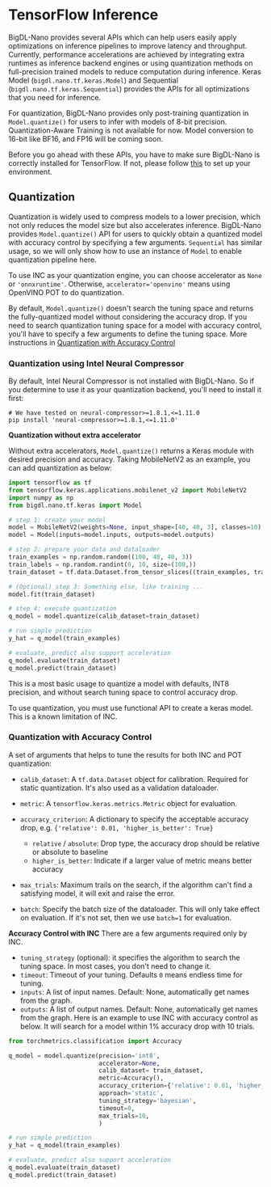 # TensorFlow Inference

BigDL-Nano provides several APIs which can help users easily apply optimizations on inference pipelines to improve latency and throughput. Currently, performance accelerations are achieved by integrating extra runtimes as inference backend engines or using quantization methods on full-precision trained models to reduce computation during inference. Keras Model (`bigdl.nano.tf.keras.Model`) and Sequential (`bigdl.nano.tf.keras.Sequential`) provides the APIs for all optimizations that you need for inference.

For quantization, BigDL-Nano provides only post-training quantization in `Model.quantize()` for users to infer with models of 8-bit precision. Quantization-Aware Training is not available for now. Model conversion to 16-bit like BF16, and FP16 will be coming soon.

Before you go ahead with these APIs, you have to make sure BigDL-Nano is correctly installed for TensorFlow. If not, please follow [this](../Overview/nano.md) to set up your environment.

## Quantization
Quantization is widely used to compress models to a lower precision, which not only reduces the model size but also accelerates inference. BigDL-Nano provides `Model.quantize()` API for users to quickly obtain a quantized model with accuracy control by specifying a few arguments. `Sequential` has similar usage, so we will only show how to use an instance of `Model` to enable quantization pipeline here.

To use INC as your quantization engine, you can choose accelerator as `None` or `'onnxruntime'`. Otherwise, `accelerator='openvino'` means using OpenVINO POT to do quantization.

By default, `Model.quantize()` doesn't search the tuning space and returns the fully-quantized model without considering the accuracy drop. If you need to search quantization tuning space for a model with accuracy control, you'll have to specify a few arguments to define the tuning space. More instructions in [Quantization with Accuracy Control](#quantization-with-accuracy-control)

### Quantization using Intel Neural Compressor
By default, Intel Neural Compressor is not installed with BigDL-Nano. So if you determine to use it as your quantization backend, you'll need to install it first:
```shell
# We have tested on neural-compressor>=1.8.1,<=1.11.0
pip install 'neural-compressor>=1.8.1,<=1.11.0'
```
**Quantization without extra accelerator**

Without extra accelerators, `Model.quantize()` returns a Keras module with desired precision and accuracy. Taking MobileNetV2 as an example, you can add quantization as below:
```python
import tensorflow as tf
from tensorflow.keras.applications.mobilenet_v2 import MobileNetV2
import numpy as np
from bigdl.nano.tf.keras import Model

# step 1: create your model
model = MobileNetV2(weights=None, input_shape=[40, 40, 3], classes=10)
model = Model(inputs=model.inputs, outputs=model.outputs)

# step 2: prepare your data and dataloader
train_examples = np.random.random((100, 40, 40, 3))
train_labels = np.random.randint(0, 10, size=(100,))
train_dataset = tf.data.Dataset.from_tensor_slices((train_examples, train_labels))

# (Optional) step 3: Something else, like training ...
model.fit(train_dataset)

# step 4: execute quantization
q_model = model.quantize(calib_dataset=train_dataset)

# run simple prediction
y_hat = q_model(train_examples)

# evaluate, predict also support acceleration
q_model.evaluate(train_dataset)
q_model.predict(train_dataset)
```
This is a most basic usage to quantize a model with defaults, INT8 precision, and without search tuning space to control accuracy drop.

To use quantization, you must use functional API to create a keras model. This is a known limitation
of INC.

### Quantization with Accuracy Control
A set of arguments that helps to tune the results for both INC and POT quantization:

- `calib_dataset`: A `tf.data.Dataset` object for calibration. Required for static quantization. It's also used as a validation dataloader.
- `metric`:  A `tensorflow.keras.metrics.Metric` object for evaluation.

- `accuracy_criterion`: A dictionary to specify the acceptable accuracy drop, e.g. `{'relative': 0.01, 'higher_is_better': True}`

    - `relative` / `absolute`: Drop type, the accuracy drop should be relative or absolute to baseline
    - `higher_is_better`: Indicate if a larger value of metric means better accuracy
- `max_trials`: Maximum trails on the search, if the algorithm can't find a satisfying model, it will exit and raise the error.
- `batch`: Specify the batch size of the dataloader. This will only take effect on evaluation. If it's not set, then we use `batch=1` for evaluation.

**Accuracy Control with INC**
There are a few arguments required only by INC.
- `tuning_strategy` (optional): it specifies the algorithm to search the tuning space. In most cases, you don't need to change it.
- `timeout`: Timeout of your tuning. Defaults `0` means endless time for tuning.
- `inputs`:      A list of input names. Default: None, automatically get names from the graph.
- `outputs`:     A list of output names. Default: None, automatically get names from the graph.
Here is an example to use INC with accuracy control as below. It will search for a model within 1% accuracy drop with 10 trials.
```python
from torchmetrics.classification import Accuracy

q_model = model.quantize(precision='int8',
                         accelerator=None,
                         calib_dataset= train_dataset,
                         metric=Accuracy(),
                         accuracy_criterion={'relative': 0.01, 'higher_is_better': True},
                         approach='static',
                         tuning_strategy='bayesian',
                         timeout=0,
                         max_trials=10,
                         )

# run simple prediction
y_hat = q_model(train_examples)

# evaluate, predict also support acceleration
q_model.evaluate(train_dataset)
q_model.predict(train_dataset)
```